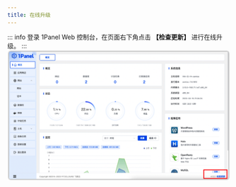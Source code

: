 ```yaml
---
title: 在线升级
---
```


::: info
登录 1Panel Web 控制台，在页面右下角点击 **【检查更新】** 进行在线升级。
:::
![img.png](../img/installation/检查更新.png)